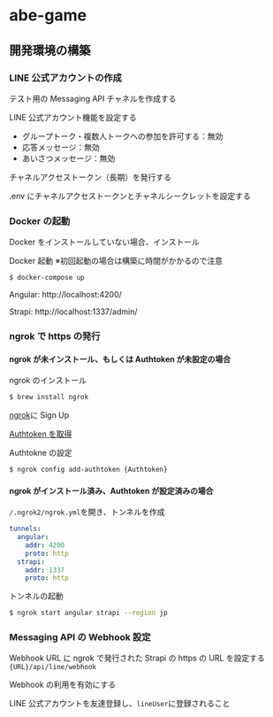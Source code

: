 # abe-game

## 開発環境の構築

### LINE 公式アカウントの作成

テスト用の Messaging API チャネルを作成する

LINE 公式アカウント機能を設定する

- グループトーク・複数人トークへの参加を許可する：無効
- 応答メッセージ：無効
- あいさつメッセージ：無効

チャネルアクセストークン（長期）を発行する

.env にチャネルアクセストークンとチャネルシークレットを設定する

### Docker の起動

Docker をインストールしていない場合、インストール

Docker 起動
※初回起動の場合は構築に時間がかかるので注意

```bash
$ docker-compose up
```

Angular: http://localhost:4200/

Strapi: http://localhost:1337/admin/

### ngrok で https の発行

#### ngrok が未インストール、もしくは Authtoken が未設定の場合

ngrok のインストール

```bash
$ brew install ngrok
```

[ngrok](https://dashboard.ngrok.com/signup)に Sign Up

[Authtoken を取得](https://dashboard.ngrok.com/get-started/your-authtoken)

Authtokne の設定

```bash
$ ngrok config add-authtoken {Authtoken}
```

#### ngrok がインストール済み、Authtoken が設定済みの場合

`/.ngrok2/ngrok.yml`を開き、トンネルを作成

```yml
tunnels:
  angular:
    addr: 4200
    proto: http
  strapi:
    addr: 1337
    proto: http
```

トンネルの起動

```bash
$ ngrok start angular strapi --region jp
```

### Messaging API の Webhook 設定

Webhook URL に ngrok で発行された Strapi の https の URL を設定する
`{URL}/api/line/webhook`

Webhook の利用を有効にする

LINE 公式アカウントを友達登録し、`lineUser`に登録されること
